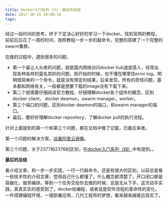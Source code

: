 ```yaml
---
title: Docker入门系列（六）：最后的总结
date: 2017-10-15 18:08:14
tags:
---
```


经过一段时间的思考，终于下定决心好好的学习一下docker。找到官网的教程，前前后后花了一周的时间，按照教程一步一步的敲命令，完整的搭建了一个完整的swarm集群。

在做的过程中，遇到很多的问题，

- 第一个最让人头疼的问题，就是国内网络访问docker hub速度感人，经常出现各种各样的莫名其妙的问题，刚开始的时候，也不懂在哪里找error log。明明很简单的一个命令，就是没有预定的结果，后来发现，所有的奇怪问题，基本都和网络有关，一般都是想要下载的image没有下载下来。
- 第二个就需要仔细阅读官方教程，仔细理解docker各个组件的概念，区别docker client， docker deamon，swarm manager，worker。
- 第三个端口的问题，区别docker deamon的端口，和swarm manager的端口。
- 最后，要好好理解docker repository，了解docker pull的执行流程。

针对上面提到的第一个和第三个问题，都在文档中做了记载，已备后来者。

第一个问题的解决方案，[设置阿里云镜像](http://ruccsbingo.github.io/2017/10/15/2017-10-16-manual-aliyun-docker-mirror-md/)。

第三个问题，关于2377和2376的区别，在[docker入门系列（四）](http://ruccsbingo.github.io/2017/10/13/2017-10-13-docker-tutorial-4-cluster-md/)中有提到。。

**最后的总结**

看介绍文章，和一步一步实践，一行一行敲命令，还是有很大的区别。以前总是看一些技术性的介绍文章，觉得自己什么都懂了，什么概念都清楚了，开口闭口都是容器化，服务编排。等到一个任务交给你去做的时候，总是无从下手，这次动手实践，真真实实的感受到了，docker给编程，或者说是软件流程的革命性的变化，一件搭建编程环境，一键部署应用，几代工程师的梦想，看来越来越接近现实了。
